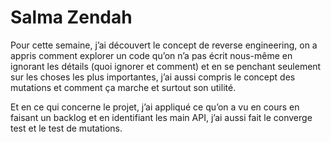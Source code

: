 # Salma Zendah
Pour cette semaine, j’ai découvert le concept de reverse engineering, on a appris comment explorer un code qu’on n’a pas écrit nous-même en ignorant les détails (quoi ignorer et comment) et en se penchant seulement sur les choses les plus importantes, j’ai aussi compris le concept des mutations et comment ça marche et surtout son utilité.    
  
Et en ce qui concerne le projet, j’ai appliqué ce qu’on a vu en cours en faisant un backlog et en identifiant les main API, j’ai aussi fait le converge test et le test de mutations.

